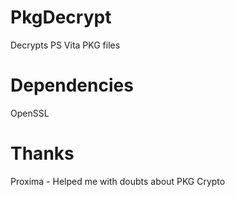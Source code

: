 # PkgDecrypt
Decrypts PS Vita PKG files

# Dependencies
OpenSSL

# Thanks
Proxima - Helped me with doubts about PKG Crypto